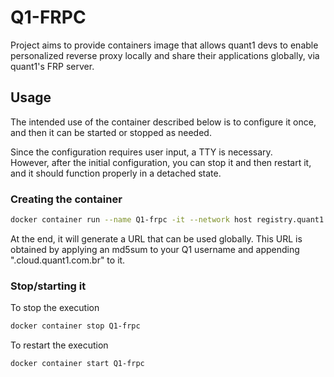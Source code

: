 # Q1-FRPC

Project aims to provide containers image that allows quant1 devs to enable personalized reverse proxy locally and share their applications globally, via quant1's FRP server.

## Usage

The intended use of the container described below is to configure it once, and then it can be started or stopped as needed.  

Since the configuration requires user input, a TTY is necessary.  
However, after the initial configuration, you can stop it and then restart it, and it should function properly in a detached state.

### Creating the container

```bash
docker container run --name Q1-frpc -it --network host registry.quant1.com.br/arthur/q1-frpc
```

At the end, it will generate a URL that can be used globally. This URL is obtained by applying an md5sum to your Q1 username and appending ".cloud.quant1.com.br" to it.

### Stop/starting it

To stop the execution

```bash
docker container stop Q1-frpc
```

To restart the execution

```bash
docker container start Q1-frpc
```

